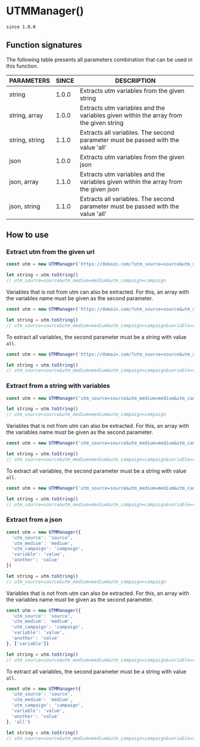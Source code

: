 # UTMManager()

`since 1.0.0`

## Function signatures

The following table presents all parameters combination that can be used in this function.

| PARAMETERS     | SINCE | DESCRIPTION |
| -------------- | ----- | ----------- |
| string         | 1.0.0 | Extracts utm variables from the given string |
| string, array  | 1.0.0 | Extracts utm variables and the variables given within the array from the given string |
| string, string | 1.1.0 | Extracts all variables. The second parameter must be passed with the value 'all' |
| json           | 1.0.0 | Extracts utm variables from the given json |
| json, array    | 1.1.0 | Extracts utm variables and the variables given within the array from the given json |
| json, string   | 1.1.0 | Extracts all variables. The second parameter must be passed with the value 'all' |

## How to use

### Extract utm from the given url

```js
const utm = new UTMManager('https://domain.com/?utm_source=source&utm_medium=medium&utm_campaign=campaign&variable=value&another=value')

let string = utm.toString()
// utm_source=source&utm_medium=medium&utm_campaign=campaign
```

Variables that is not from utm can also be extracted. For this, an array with the variables name must be given as the second parameter.

```js
const utm = new UTMManager('https://domain.com/?utm_source=source&utm_medium=medium&utm_campaign=campaign&variable=value&another=value', ['variable'])

let string = utm.toString()
// utm_source=source&utm_medium=medium&utm_campaign=campaign&variable=value
```

To extract all variables, the second parameter must be a string with value `all`.

```js
const utm = new UTMManager('https://domain.com/?utm_source=source&utm_medium=medium&utm_campaign=campaign&variable=value&another=value', 'all')

let string = utm.toString()
// utm_source=source&utm_medium=medium&utm_campaign=campaign&variable=value&another=value
```

### Extract from a string with variables

```js
const utm = new UTMManager('utm_source=source&utm_medium=medium&utm_campaign=campaign&variable=value&another=value')

let string = utm.toString()
// utm_source=source&utm_medium=medium&utm_campaign=campaign
```

Variables that is not from utm can also be extracted. For this, an array with the variables name must be given as the second parameter.

```js
const utm = new UTMManager('utm_source=source&utm_medium=medium&utm_campaign=campaign&variable=value&another=value', ['variable'])

let string = utm.toString()
// utm_source=source&utm_medium=medium&utm_campaign=campaign&variable=value
```

To extract all variables, the second parameter must be a string with value `all`.

```js
const utm = new UTMManager('utm_source=source&utm_medium=medium&utm_campaign=campaign&variable=value&another=value', 'all')

let string = utm.toString()
// utm_source=source&utm_medium=medium&utm_campaign=campaign&variable=value&another=value
```

### Extract from a json

```js
const utm = new UTMManager({
  'utm_source': 'source',
  'utm_medium': 'medium',
  'utm_campaign': 'campaign',
  'variable': 'value',
  'another': 'value'
})

let string = utm.toString()
// utm_source=source&utm_medium=medium&utm_campaign=campaign
```

Variables that is not from utm can also be extracted. For this, an array with the variables name must be given as the second parameter.

```js
const utm = new UTMManager({
  'utm_source': 'source',
  'utm_medium': 'medium',
  'utm_campaign': 'campaign',
  'variable': 'value',
  'another': 'value'
}, ['variable'])

let string = utm.toString()
// utm_source=source&utm_medium=medium&utm_campaign=campaign&variable=value
```

To extract all variables, the second parameter must be a string with value `all`.

```js
const utm = new UTMManager({
  'utm_source': 'source',
  'utm_medium': 'medium',
  'utm_campaign': 'campaign',
  'variable': 'value',
  'another': 'value'
}, 'all')

let string = utm.toString()
// utm_source=source&utm_medium=medium&utm_campaign=campaign&variable=value&another=value
```
